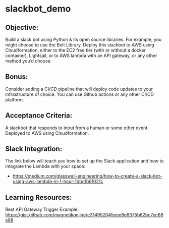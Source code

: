 # slackbot_demo

## Objective:
Build a slack bot using Python & its open source libraries. For example, you might choose to use the Bolt Library. Deploy this slackbot to AWS using Cloudformation, either to the EC2 free tier (with or without a docker container), Lightsail, or to AWS lambda with an API gateway, or any other method you’d choose.

## Bonus: 
Consider adding a CI/CD pipeline that will deploy code updates to your infrastructure of choice. You can use Github actions or any other CI/CD platform.

## Acceptance Criteria:
A slackbot that responds to input from a human or some other event. Deployed to AWS using Cloudformation.

## Slack Integration:
The link below will teach you how to set up the Slack application and how to integrate the Lambda with your space:
- https://medium.com/glasswall-engineering/how-to-create-a-slack-bot-using-aws-lambda-in-1-hour-1dbc1b6f021c

## Learning Resources:
Rest API Gateway Trigger Example: https://gist.github.com/magnetikonline/c314952045eee8e8375b82bc7ec68e88
